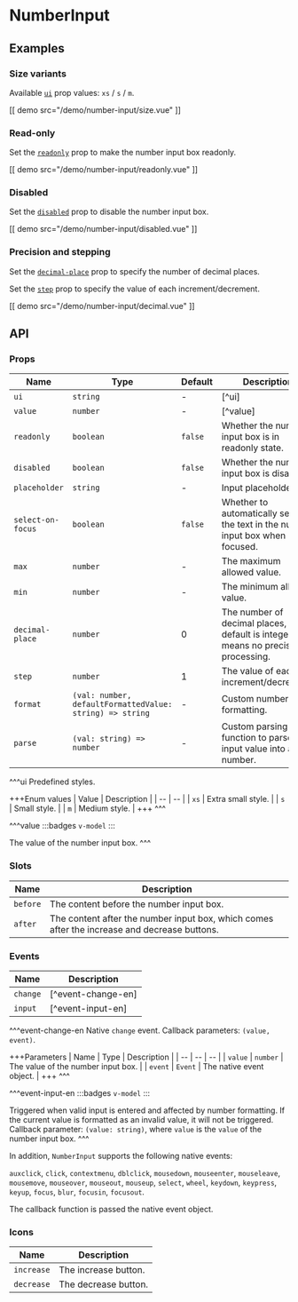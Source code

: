 # NumberInput

## Examples

### Size variants

Available [`ui`](#props-ui) prop values: `xs` / `s` / `m`.

[[ demo src="/demo/number-input/size.vue" ]]

### Read-only

Set the [`readonly`](#props-readonly) prop to make the number input box readonly.

[[ demo src="/demo/number-input/readonly.vue" ]]

### Disabled

Set the [`disabled`](#props-disabled) prop to disable the number input box.

[[ demo src="/demo/number-input/disabled.vue" ]]

### Precision and stepping

Set the [`decimal-place`](#props-decimal-place) prop to specify the number of decimal places.

Set the [`step`](#props-step) prop to specify the value of each increment/decrement.

[[ demo src="/demo/number-input/decimal.vue" ]]

## API

### Props

| Name | Type | Default | Description |
| -- | -- | -- | -- |
| ``ui`` | `string` | - | [^ui] |
| ``value`` | `number` | - | [^value] |
| ``readonly`` | `boolean` | `false` | Whether the number input box is in readonly state. |
| ``disabled`` | `boolean` | `false` | Whether the number input box is disabled. |
| ``placeholder`` | `string` | - | Input placeholder. |
| ``select-on-focus`` | `boolean` | `false` | Whether to automatically select the text in the number input box when focused. |
| ``max`` | `number` | - | The maximum allowed value. |
| ``min`` | `number` | - | The minimum allowed value. |
| ``decimal-place`` | `number` | 0 | The number of decimal places, default is integer, `-1` means no precision processing. |
| ``step`` | `number` | 1 | The value of each increment/decrement. |
| ``format`` | `(val: number, defaultFormattedValue: string) => string` | - | Custom number formatting. |
| ``parse`` | `(val: string) => number` | - | Custom parsing function to parse the input value into a number. |

^^^ui
Predefined styles.

+++Enum values
| Value | Description |
| -- | -- |
| `xs` | Extra small style. |
| `s` | Small style. |
| `m` | Medium style. |
+++
^^^

^^^value
:::badges
`v-model`
:::

The value of the number input box.
^^^

### Slots

| Name | Description |
| -- | -- |
| ``before`` | The content before the number input box. |
| ``after`` | The content after the number input box, which comes after the increase and decrease buttons. |

### Events

| Name | Description |
| -- | -- |
| ``change`` | [^event-change-en] |
| ``input`` | [^event-input-en] |

^^^event-change-en
Native `change` event. Callback parameters: `(value, event)`.

+++Parameters
| Name | Type | Description |
| -- | -- | -- |
| `value` | `number` | The value of the number input box. |
| `event` | `Event` | The native event object. |
+++
^^^

^^^event-input-en
:::badges
`v-model`
:::

Triggered when valid input is entered and affected by number formatting. If the current value is formatted as an invalid value, it will not be triggered. Callback parameter: `(value: string)`, where `value` is the `value` of the number input box.
^^^

In addition, `NumberInput` supports the following native events:

`auxclick`, `click`, `contextmenu`, `dblclick`, `mousedown`, `mouseenter`, `mouseleave`, `mousemove`, `mouseover`, `mouseout`, `mouseup`, `select`, `wheel`, `keydown`, `keypress`, `keyup`, `focus`, `blur`, `focusin`, `focusout`.

The callback function is passed the native event object.

### Icons

| Name | Description |
| -- | -- |
| ``increase`` | The increase button. |
| ``decrease`` | The decrease button. |
